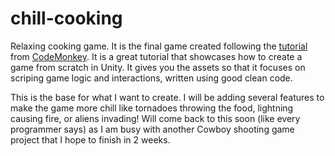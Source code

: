 # chill-cooking
Relaxing cooking game. It is the final game created following the [tutorial](https://www.youtube.com/watch?v=AmGSEH7QcDg) from [CodeMonkey](https://www.youtube.com/@CodeMonkeyUnity). It is a great tutorial that showcases how to create a game from scratch in Unity. It gives you the assets so that it focuses on scriping game logic and interactions, written using good clean code.

This is the base for what I want to create. I will be adding several features to make the game more chill like tornadoes throwing the food, lightning causing fire, or aliens invading! Will come back to this soon (like every programmer says) as I am busy with another Cowboy shooting game project that I hope to finish in 2 weeks. 
